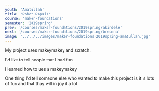 ```yaml
---
youth: 'Amatullah'
title: 'Robot Repair'
course: 'maker-foundations'
semester: '2019spring'
prev: '/courses/maker-foundations/2019spring/akindele'
next: '/courses/maker-foundations/2019spring/breonna'
image: '../../../images/maker-foundations-2019spring-amatullah.jpg'
---
```


My project uses makeymakey and scratch.

I'd like to tell people that I had fun.

I learned how to ues a makeymakey

One thing I'd tell someone else who wanted to make this project is it is lots of fun and that thay will in joy it a lot